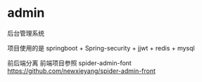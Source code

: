 # admin
后台管理系统

项目使用的是 springboot + Spring-security + jjwt + redis + mysql

前后端分离 前端项目参照 spider-admin-font https://github.com/newxieyang/spider-admin-front
